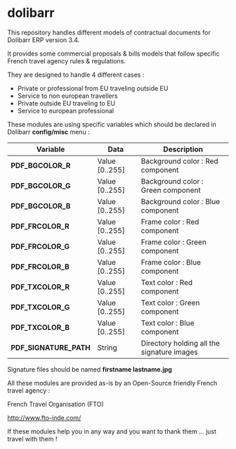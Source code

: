 dolibarr
========

This repository handles different models of contractual documents for Dolibarr ERP version 3.4.

It provides some commercial proposals & bills models that follow specific French travel agency rules & regulations.

They are designed to handle 4 different cases :
  - Private or professional from EU traveling outside EU
  - Service to non european travellers
  - Private outside EU traveling to EU
  - Service to european professional 

These modules are using specific variables which should be declared in Dolibarr **config/misc** menu :

|         Variable       |      Data      |                  Description                |
| ---------------------- | -------------- | ------------------------------------------- |
| **PDF_BGCOLOR_R**      | Value [0..255] | Background color : Red component            |
| **PDF_BGCOLOR_G**      | Value [0..255] | Background color : Green component          |
| **PDF_BGCOLOR_B**      | Value [0..255] | Background color : Blue component           |    
| **PDF_FRCOLOR_R**      | Value [0..255] | Frame color : Red component                 |
| **PDF_FRCOLOR_G**      | Value [0..255] | Frame color : Green component               |
| **PDF_FRCOLOR_B**      | Value [0..255] | Frame color : Blue component                |
| **PDF_TXCOLOR_R**      | Value [0..255] | Text color : Red component                  |
| **PDF_TXCOLOR_G**      | Value [0..255] | Text color : Green component                |
| **PDF_TXCOLOR_B**      | Value [0..255] | Text color : Blue component                 |
| **PDF_SIGNATURE_PATH** |    String      | Directory holding all the signature images  |

Signature files should be named **firstname lastname.jpg**

All these modules are provided as-is by an Open-Source friendly French travel agency : 

French Travel Organisation (FTO)

http://www.fto-inde.com/

If these modules help you in any way and you want to thank them ... just travel with them !
